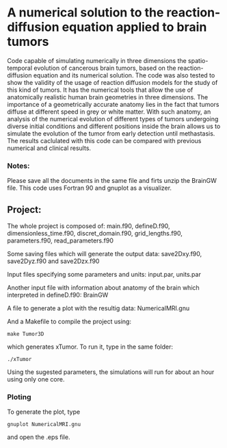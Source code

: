 # A numerical solution to the reaction-diffusion equation applied to brain tumors
Code capable of simulating numerically in three dimensions the spatio-temporal evolution of cancerous brain tumors, based on the reaction-diffusion equation and its numerical solution. The code was also tested to show the validity of the usage of reaction diffusion models for the study of this kind of tumors. It has the numerical tools that allow the use of anatomically realistic human brain geometries in three dimensions. The importance of a geometrically accurate anatomy lies in the fact that tumors diffuse at different speed in grey or white matter. With such anatomy, an analysis of the numerical evolution of different types of tumors undergoing diverse initial conditions and different positions inside the brain allows us to simulate the evolution of the tumor from early detection until methastasis. 
The results caclulated with this code can be compared with previous numerical and clinical results. 

### Notes:
Please save all the documents in the same file and firts unzip the BrainGW file. This code uses Fortran 90 and gnuplot as a visualizer.

## Project:
The whole project is composed of:
main.f90, defineD.f90, dimensionless_time.f90, discret_domain.f90, grid_lengths.f90, parameters.f90, read_parameters.f90 

Some saving files which will generate the output data: 
save2Dxy.f90, save2Dyz.f90 and save2Dzx.f90

Input files specifying some parameters and units:
input.par, units.par

Another input file with information about anatomy of the brain which interpreted in defineD.f90:
BrainGW

A file to generate a plot with the resultig data:
NumericalMRI.gnu

And a Makefile to compile the project using:
```
make Tumor3D
```
which generates xTumor. To run it, type in the same folder:
```
./xTumor
```

Using the sugested parameters, the simulations will run for about an hour using only one core. 

### Ploting
To generate the plot, type
```
gnuplot NumericalMRI.gnu
```
and open the .eps file. 
